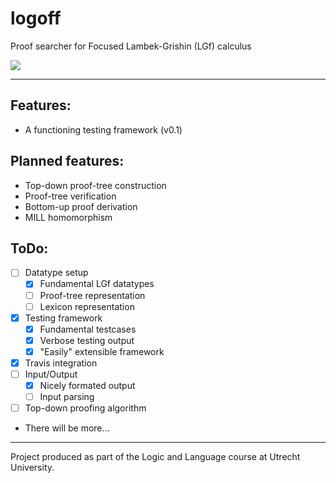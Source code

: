 # logoff
Proof searcher for Focused Lambek-Grishin (LGf) calculus

[![](https://travis-ci.org/DrSLDR/logoff.svg?branch=master)](https://travis-ci.org/DrSLDR/logoff)

---

## Features:

- A functioning testing framework (v0.1)

## Planned features:

- Top-down proof-tree construction
- Proof-tree verification
- Bottom-up proof derivation
- MILL homomorphism

## ToDo:

- [ ] Datatype setup
  - [x] Fundamental LGf datatypes
  - [ ] Proof-tree representation
  - [ ] Lexicon representation
- [x] Testing framework
  - [x] Fundamental testcases
  - [x] Verbose testing output
  - [x] "Easily" extensible framework
- [x] Travis integration
- [ ] Input/Output
  - [x] Nicely formated output
  - [ ] Input parsing
- [ ] Top-down proofing algorithm
- There will be more...

---

Project produced as part of the Logic and Language course at Utrecht University.
